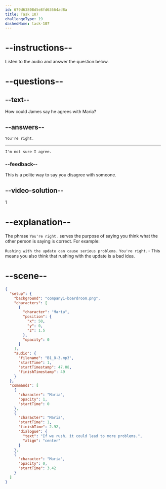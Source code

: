 ```yaml
---
id: 679d63808d5e8fd63664ad8a
title: Task 107
challengeType: 19
dashedName: task-107
---
```


<!-- (Audio) Maria: If we rush, it could lead to more problems. -->

<!-- SPEAKING -->

# --instructions--

Listen to the audio and answer the question below.

# --questions--

## --text--

How could James say he agrees with Maria?

## --answers--

`You're right.`

---

`I'm not sure I agree.`

### --feedback--

This is a polite way to say you disagree with someone.

## --video-solution--

1

# --explanation--

The phrase `You're right.` serves the purpose of saying you think what the other person is saying is correct. For example:

`Rushing with the update can cause serious problems.` `You're right`. - This means you also think that rushing with the update is a bad idea.

# --scene--

```json
{
  "setup": {
    "background": "company1-boardroom.png",
    "characters": [
      {
        "character": "Maria",
        "position": {
          "x": 50,
          "y": 0,
          "z": 1.5
        },
        "opacity": 0
      }
    ],
    "audio": {
      "filename": "B1_8-3.mp3",
      "startTime": 1,
      "startTimestamp": 47.08,
      "finishTimestamp": 49
    }
  },
  "commands": [
    {
      "character": "Maria",
      "opacity": 1,
      "startTime": 0
    },
    {
      "character": "Maria",
      "startTime": 1,
      "finishTime": 2.92,
      "dialogue": {
        "text": "If we rush, it could lead to more problems.",
        "align": "center"
      }
    },
    {
      "character": "Maria",
      "opacity": 0,
      "startTime": 3.42
    }
  ]
}
```
